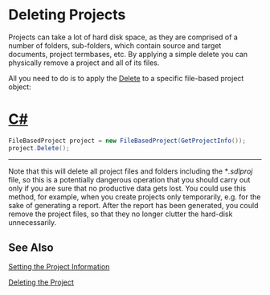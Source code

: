 Deleting Projects
==

Projects can take a lot of hard disk space, as they are comprised of a number of folders, sub-folders, which contain source and target documents, project termbases, etc. By applying a simple delete you can physically remove a project and all of its files.

All you need to do is to apply the [Delete](../../api/projectautomation/Sdl.ProjectAutomation.FileBased.FileBasedProject.yml#Sdl_ProjectAutomation_FileBased_FileBasedProject_Delete) to a specific file-based project object:

# [C#](#tab/tabid-1)
```cs
FileBasedProject project = new FileBasedProject(GetProjectInfo());
project.Delete();
```
***

Note that this will delete all project files and folders including the **.sdlproj* file, so this is a potentially dangerous operation that you should carry out only if you are sure that no productive data gets lost. You could use this method, for example, when you create projects only temporarily, e.g. for the sake of generating a report. After the report has been generated, you could remove the project files, so that they no longer clutter the hard-disk unnecessarily.

See Also
--
[Setting the Project Information](setting_the_project_information.md)

[Deleting the Project](deleting_the_project.md)